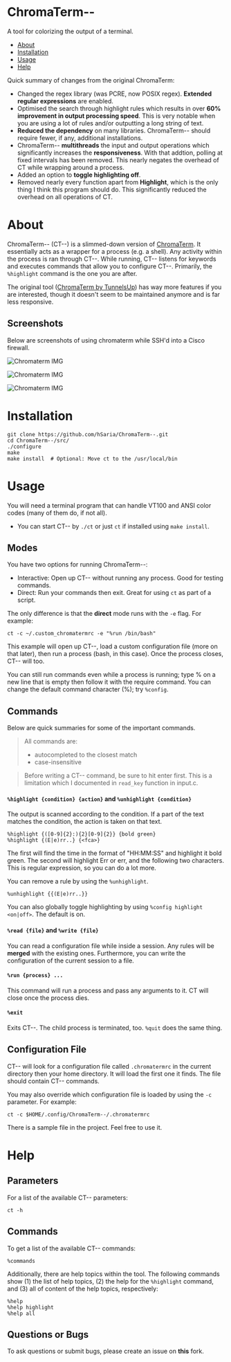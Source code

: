 # ChromaTerm--
A tool for colorizing the output of a terminal.

- [About](#about)
- [Installation](#installation)
- [Usage](#usage)
- [Help](#help)

Quick summary of changes from the original ChromaTerm:
- Changed the regex library (was PCRE, now POSIX regex). **Extended regular expressions** are enabled.
- Optimised the search through highlight rules which results in over **60% improvement in output processing speed**. This is very notable when you are using a lot of rules and/or outputting a long string of text.
- **Reduced the dependency** on many libraries. ChromaTerm-- should  require fewer, if any, additional installations.
- ChromaTerm-- **multithreads** the input and output operations which significantly increases the **responsiveness**. With that addtion, polling at fixed intervals has been removed. This nearly negates the overhead of CT while wrapping around a process.
- Added an option to **toggle highlighting off**.
- Removed nearly every function apart from **Highlight**, which is the only thing I think this program should do. This significantly reduced the overhead on all operations of CT.


# About
ChromaTerm-- (CT--) is a slimmed-down version of [ChromaTerm](https://github.com/tunnelsup/chromaterm). It essentially acts as a wrapper for a process (e.g. a shell). Any activity within the process is ran through CT--.
While running,  CT-- listens for keywords and executes commands that allow you to configure CT--. Primarily, the `%highlight` command is the one you are after.

The original tool ([ChromaTerm by TunnelsUp](www.tunnelsup.com/chromaterm/)) has way more features if you are interested, though it doesn't seem to be maintained anymore and is far less responsive.


## Screenshots
Below are screenshots of using chromaterm while SSH'd into a Cisco firewall.

![Chromaterm IMG](http://tunnelsup.com/images/chroma1.PNG)

![Chromaterm IMG](http://tunnelsup.com/images/chroma2.PNG)

![Chromaterm IMG](http://tunnelsup.com/images/chroma3.PNG)


# Installation
```
git clone https://github.com/hSaria/ChromaTerm--.git
cd ChromaTerm--/src/
./configure
make
make install  # Optional: Move ct to the /usr/local/bin
```


# Usage
You will need a terminal program that can handle VT100 and ANSI color codes (many of them do, if not all).
- You can start CT-- by `./ct` or just `ct` if installed using `make install`.

## Modes
You have two options for running ChromaTerm--:
- Interactive: Open up CT-- without running any process. Good for testing commands.
- Direct: Run your commands then exit. Great for using `ct` as part of a script.

The only difference is that the **direct** mode runs with the `-e` flag. For example:
```
ct -c ~/.custom_chromatermrc -e "%run /bin/bash"
```

This example will open up CT--, load a custom configuration file (more on that later), then run a process (bash, in this case). Once the process closes, CT-- will too.

You can still run commands even while a process is running; type % on a new line that is empty then follow it with the require command. You can change the default command character (%); try `%config`.

## Commands
Below are quick summaries for some of the important commands.

> All commands are:
> - autocompleted to the closest match
> - case-insensitive

> Before writing a CT-- command, be sure to hit enter first. This is a limitation which I documented in `read_key` function in input.c.

#### `%highlight {condition} {action}` and `%unhighlight {condition}`
The output is scanned according to the condition. If a part of the text matches the condition, the action is taken on that text.
```
%highlight {([0-9]{2}:){2}[0-9]{2}} {bold green}
%highlight {(E|e)rr..} {<fca>}
```
The first will find the time in the format of "HH:MM:SS" and highlight it bold green. The second will highlight Err or err, and the following two characters. This is regular expression, so you can do a lot more.

You can remove a rule by using the `%unhighlight`.
```
%unhighlight {{(E|e)rr..}}
```

You can also globally toggle highlighting by using `%config highlight <on|off>`. The default is on.

#### `%read {file}` and `%write {file}`
You can read a configuration file while inside a session. Any rules will be **merged** with the existing ones. Furthermore, you can write the configuration of the current session to a file.

#### `%run {process} ...`
This command will run a process and pass any arguments to it. CT will close once the process dies.

#### `%exit`
Exits CT--. The child process is terminated, too. `%quit` does the same thing.

## Configuration File
CT-- will look for a configuration file called `.chromatermrc` in the current directory then your home directory. It will load the first one it finds. The file should contain CT-- commands.

You may also override which configuration file is loaded by using the `-c` parameter. For example:
```
ct -c $HOME/.config/ChromaTerm--/.chromatermrc
```

There is a sample file in the project. Feel free to use it.


# Help

## Parameters
For a list of the available CT-- parameters:
```
ct -h
```

## Commands
To get a list of the available CT-- commands:
```
%commands
```

Additionally, there are help topics within the tool. The following commands show (1) the list of help topics, (2) the help for the `%highlight` command, and (3) all of content of the help topics, respectively:
```
%help
%help highlight
%help all
```

## Questions or Bugs
To ask questions or submit bugs, please create an issue on **this** fork.
